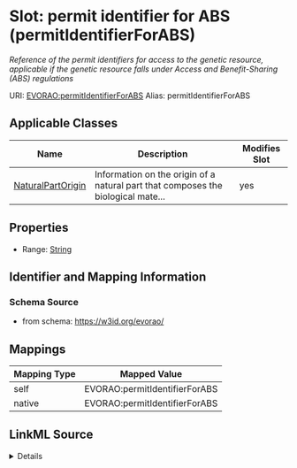 

# Slot: permit identifier for ABS (permitIdentifierForABS) 


_Reference of the permit identifiers for access to the genetic resource, applicable if the genetic resource falls under Access and Benefit-Sharing (ABS) regulations_





URI: [EVORAO:permitIdentifierForABS](https://w3id.org/evorao/permitIdentifierForABS)
Alias: permitIdentifierForABS

<!-- no inheritance hierarchy -->





## Applicable Classes

| Name | Description | Modifies Slot |
| --- | --- | --- |
| [NaturalPartOrigin](NaturalPartOrigin.md) | Information on the origin of a natural part that composes the biological mate... |  yes  |







## Properties

* Range: [String](String.md)





## Identifier and Mapping Information







### Schema Source


* from schema: https://w3id.org/evorao/




## Mappings

| Mapping Type | Mapped Value |
| ---  | ---  |
| self | EVORAO:permitIdentifierForABS |
| native | EVORAO:permitIdentifierForABS |




## LinkML Source

<details>
```yaml
name: permitIdentifierForABS
description: Reference of the permit identifiers for access to the genetic resource,
  applicable if the genetic resource falls under Access and Benefit-Sharing (ABS)
  regulations
title: permit identifier for ABS
from_schema: https://w3id.org/evorao/
rank: 1000
alias: permitIdentifierForABS
domain_of:
- NaturalPartOrigin
range: string
required: false
multivalued: false

```
</details>